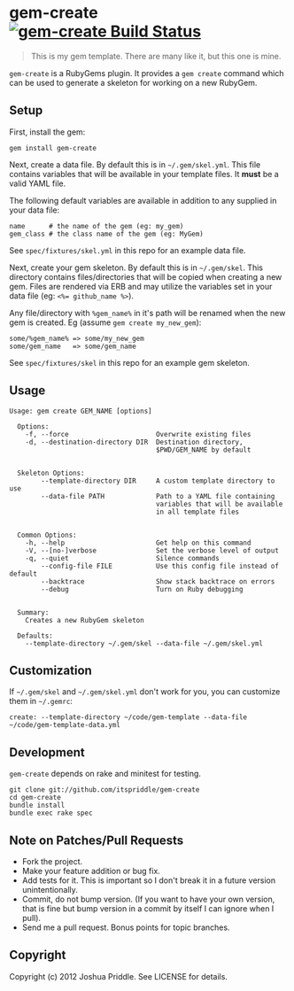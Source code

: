 # gem-create [![`gem-create` Build Status][Build Icon]][Build Status]

> This is my gem template. There are many like it, but this one is mine.

`gem-create` is a RubyGems plugin. It provides a `gem create` command which
can be used to generate a skeleton for working on a new RubyGem.

[Build Icon]: https://secure.travis-ci.org/itspriddle/gem-create.png?branch=master
[Build Status]: http://travis-ci.org/itspriddle/gem-create

## Setup

First, install the gem:

    gem install gem-create

Next, create a data file. By default this is in `~/.gem/skel.yml`. This file
contains variables that will be available in your template files. It **must**
be a valid YAML file.

The following default variables are available in addition to any supplied in
your data file:

    name      # the name of the gem (eg: my_gem)
    gem_class # the class name of the gem (eg: MyGem)

See `spec/fixtures/skel.yml` in this repo for an example data file.

Next, create your gem skeleton. By default this is in `~/.gem/skel`. This
directory contains files/directories that will be copied when creating a new
gem. Files are rendered via ERB and may utilize the variables set in your data
file (eg: `<%= github_name %>`).

Any file/directory with `%gem_name%` in it's path will be renamed when the new
gem is created. Eg (assume `gem create my_new_gem`):

    some/%gem_name% => some/my_new_gem
    some/gem_name   => some/gem_name

See `spec/fixtures/skel` in this repo for an example gem skeleton.

## Usage

    Usage: gem create GEM_NAME [options]

      Options:
        -f, --force                      Overwrite existing files
        -d, --destination-directory DIR  Destination directory,
                                         $PWD/GEM_NAME by default


      Skeleton Options:
            --template-directory DIR     A custom template directory to use
            --data-file PATH             Path to a YAML file containing
                                         variables that will be available
                                         in all template files


      Common Options:
        -h, --help                       Get help on this command
        -V, --[no-]verbose               Set the verbose level of output
        -q, --quiet                      Silence commands
            --config-file FILE           Use this config file instead of default
            --backtrace                  Show stack backtrace on errors
            --debug                      Turn on Ruby debugging


      Summary:
        Creates a new RubyGem skeleton

      Defaults:
        --template-directory ~/.gem/skel --data-file ~/.gem/skel.yml

## Customization

If `~/.gem/skel` and `~/.gem/skel.yml` don't work for you, you can customize
them in `~/.gemrc`:

    create: --template-directory ~/code/gem-template --data-file ~/code/gem-template-data.yml

## Development

`gem-create` depends on rake and minitest for testing.

    git clone git://github.com/itspriddle/gem-create
    cd gem-create
    bundle install
    bundle exec rake spec

## Note on Patches/Pull Requests

* Fork the project.
* Make your feature addition or bug fix.
* Add tests for it. This is important so I don't break it in a future version
  unintentionally.
* Commit, do not bump version. (If you want to have your own version, that is
  fine but bump version in a commit by itself I can ignore when I pull).
* Send me a pull request. Bonus points for topic branches.

## Copyright

Copyright (c) 2012 Joshua Priddle. See LICENSE for details.
